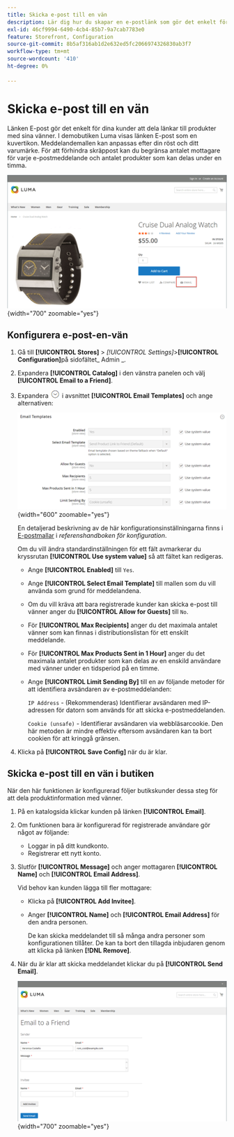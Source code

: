 ```yaml
---
title: Skicka e-post till en vän
description: Lär dig hur du skapar en e-postlänk som gör det enkelt för dina kunder att dela länkar till produkter med sina vänner.
exl-id: 46cf9994-6490-4cb4-85b7-9a7cab7783e0
feature: Storefront, Configuration
source-git-commit: 8b5af316ab1d2e632ed5fc2066974326830ab3f7
workflow-type: tm+mt
source-wordcount: '410'
ht-degree: 0%

---
```


# Skicka e-post till en vän

Länken E-post gör det enkelt för dina kunder att dela länkar till produkter med sina vänner. I demobutiken Luma visas länken E-post som en kuvertikon. Meddelandemallen kan anpassas efter din röst och ditt varumärke. För att förhindra skräppost kan du begränsa antalet mottagare för varje e-postmeddelande och antalet produkter som kan delas under en timma.

![Exempel på butik - skicka e-post till en vän](./assets/storefront-email-a-friend.png){width="700" zoomable="yes"}

## Konfigurera e-post-en-vän

1. Gå till **[!UICONTROL Stores]** > _[!UICONTROL Settings]_>**[!UICONTROL Configuration]**&#x200B;på sidofältet_ Admin _.

1. Expandera **[!UICONTROL Catalog]** i den vänstra panelen och välj **[!UICONTROL Email to a Friend]**.

1. Expandera ![Expansionsväljaren](../assets/icon-display-expand.png) i avsnittet **[!UICONTROL Email Templates]** och ange alternativen:

   ![Katalogkonfiguration - e-postmallar](../configuration-reference/catalog/assets/email-to-a-friend-email-templates.png){width="600" zoomable="yes"}

   En detaljerad beskrivning av de här konfigurationsinställningarna finns i [E-postmallar](../configuration-reference/catalog/email-to-a-friend.md) i _referenshandboken för konfiguration_.

   Om du vill ändra standardinställningen för ett fält avmarkerar du kryssrutan **[!UICONTROL Use system value]** så att fältet kan redigeras.

   - Ange **[!UICONTROL Enabled]** till `Yes`.

   - Ange **[!UICONTROL Select Email Template]** till mallen som du vill använda som grund för meddelandena.

   - Om du vill kräva att bara registrerade kunder kan skicka e-post till vänner anger du **[!UICONTROL Allow for Guests]** till `No`.

   - För **[!UICONTROL Max Recipients]** anger du det maximala antalet vänner som kan finnas i distributionslistan för ett enskilt meddelande.

   - För **[!UICONTROL Max Products Sent in 1 Hour]** anger du det maximala antalet produkter som kan delas av en enskild användare med vänner under en tidsperiod på en timme.

   - Ange **[!UICONTROL Limit Sending By]** till en av följande metoder för att identifiera avsändaren av e-postmeddelanden:

     `IP Address` - (Rekommenderas) Identifierar avsändaren med IP-adressen för datorn som används för att skicka e-postmeddelanden.

     `Cookie (unsafe)` - Identifierar avsändaren via webbläsarcookie. Den här metoden är mindre effektiv eftersom avsändaren kan ta bort cookien för att kringgå gränsen.

1. Klicka på **[!UICONTROL Save Config]** när du är klar.

## Skicka e-post till en vän i butiken

När den här funktionen är konfigurerad följer butikskunder dessa steg för att dela produktinformation med vänner.

1. På en katalogsida klickar kunden på länken **[!UICONTROL Email]**.

1. Om funktionen bara är konfigurerad för registrerade användare gör något av följande:

   - Loggar in på ditt kundkonto.
   - Registrerar ett nytt konto.

1. Slutför **[!UICONTROL Message]** och anger mottagaren **[!UICONTROL Name]** och **[!UICONTROL Email Address]**.

   Vid behov kan kunden lägga till fler mottagare:

   - Klicka på **[!UICONTROL Add Invitee]**.

   - Anger **[!UICONTROL Name]** och **[!UICONTROL Email Address]** för den andra personen.

     De kan skicka meddelandet till så många andra personer som konfigurationen tillåter. De kan ta bort den tillagda inbjudaren genom att klicka på länken **[!DNL Remove]**.

1. När du är klar att skicka meddelandet klickar du på **[!UICONTROL Send Email]**.

   ![Exempel på butiksadress - e-post till en vän](./assets/storefront-email-a-friend-form.png){width="700" zoomable="yes"}
